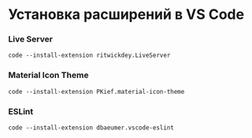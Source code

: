# Установка расширений в VS Code

### Live Server
```
code --install-extension ritwickdey.LiveServer
```

### Material Icon Theme
```
code --install-extension PKief.material-icon-theme
```

###  ESLint
```
code --install-extension dbaeumer.vscode-eslint
```